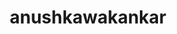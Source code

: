 ---
title: anushkawakankar
github: https://github.com/anushkawakankar
mode: dark
transition: 1s
score: 72.9
archetype:
- Little Bit of Everything
---